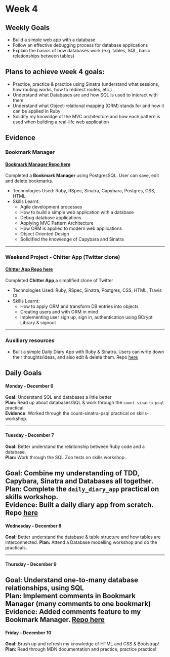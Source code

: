 # Week 4

## Weekly Goals

- Build a simple web app with a database
- Follow an effective debugging process for database applications
- Explain the basics of how databases work (e.g. tables, SQL, basic relationships between tables)


## Plans to achieve week 4 goals:

- Practice, practice & practice using Sinatra (understand what sessions, how routing works, how to redirect routes, etc.)
- Understand what Databases are and how SQL is used to interact with them
- Understand what Object-relational mapping (ORM) stands for and how it can be applied in Ruby
- Solidify my knowldge of the MVC architecture and how each pattern is used when building a real-life web application


## Evidence

### Bookmark Manager

#### [Bookmark Manager Repo here](https://github.com/giorgigutsaevi/bookmark_manager)
Completed a **Bookmark Manager** using PostgresSQL. User can save, edit and delete bookmarks. 

- Technologies Used: Ruby, RSpec, Sinatra, Capybara, Postgres, CSS, HTML
- Skills Learnt:
	- Agile development processes
	- How to build a simple web application with a database
	- Debug database applications
	- Applying MVC Pattern Architecture
	- How ORM is applied to modern web applications
	- Object Oriented Design
	- Solidified the knowledge of Capybara and Sinatra


---

### Weekend Project - Chitter App (Twitter clone)
#### [Chitter App Repo here](https://github.com/giorgigutsaevi/chitter-challenge)
Completed **Chitter App**,a simplified clone of Twitter

- Technologies Used: Ruby, RSpec, Sinatra, Postgres, CSS, HTML, Travis CI
- Skills Learnt:
	- How to apply ORM and transform DB entries into objects
	- Creating users and with ORM in mind
	- Implementing user sign up, sign in, authentication using BCrypt Library & signout


---

### Auxiliary resources

- Built a simple Daily Diary App with Ruby & Sinatra. Users can write down their thoughts/ideas, and also edit & delete them. Repo [here](https://github.com/giorgigutsaevi/daily-diary-app)


## Daily Goals 
#### Monday - December 6

**Goal:** Understand SQL and databases a little better\
**Plan:** Read up about databases/SQL & work through the `count-sinatra-psql` practical.\
**Evidence**: Worked through the count-sinatra-psql practical on skills-workshop.

---

#### Tuesday - December 7

**Goal:** Better understand the relationship between Ruby code and a database.\
**Plan:** Work through the SQL Zoo tests on skills workshop.

**Goal:** Combine my understanding of TDD, Capybara, Sinatra and Databases all together.\
**Plan:** Complete the `daily_diary_app` practical on skills workshop.\
**Evidence:** Built a daily diary app from scratch. Repo [here](https://github.com/giorgigutsaevi/daily-diary-app)
---

#### Wednesday - December 8

**Goal:** Better understand the database & table structure and how tables are interconnected.
**Plan:** Attend a Database modelling workshop and do the practicals.

---

#### Thursday - December 9

**Goal:** Understand one-to-many database relationships, using SQL\
**Plan:** Implement comments in Bookmark Manager (many comments to one bookmark)\
**Evidence:** Added comments feature to my Bookmark Manager. [Repo here](https://github.com/giorgigutsaevi/bookmark_manager)
---

#### Friday - December 10
**Goal:** Brush up and refresh my knowledge of HTML and CSS & Bootstrap!\
**Plan:** Read through MDN documentation and practice, practice practice!